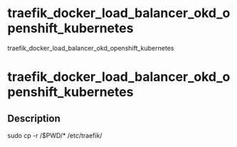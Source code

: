# traefik_docker_load_balancer_okd_openshift_kubernetes
 traefik_docker_load_balancer_okd_openshift_kubernetes





# traefik_docker_load_balancer_okd_openshift_kubernetes

## Description

 sudo cp -r /$PWD/*  /etc/traefik/


 